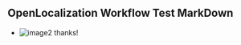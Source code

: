 ## OpenLocalization Workflow Test MarkDown
* ![image2<ph id="ph1">](.\77cc3acf-e3e9-4929-9c6f-63f0c76ed509.png)</ph> thanks!

<!--HONumber=Nov16_HO1-->


